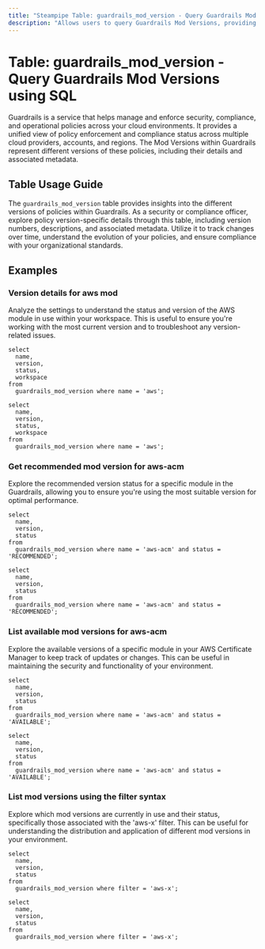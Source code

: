 ```yaml
---
title: "Steampipe Table: guardrails_mod_version - Query Guardrails Mod Versions using SQL"
description: "Allows users to query Guardrails Mod Versions, providing insights into the different mod versions and their associated metadata."
---
```


# Table: guardrails_mod_version - Query Guardrails Mod Versions using SQL

Guardrails is a service that helps manage and enforce security, compliance, and operational policies across your cloud environments. It provides a unified view of policy enforcement and compliance status across multiple cloud providers, accounts, and regions. The Mod Versions within Guardrails represent different versions of these policies, including their details and associated metadata.

## Table Usage Guide

The `guardrails_mod_version` table provides insights into the different versions of policies within Guardrails. As a security or compliance officer, explore policy version-specific details through this table, including version numbers, descriptions, and associated metadata. Utilize it to track changes over time, understand the evolution of your policies, and ensure compliance with your organizational standards.

## Examples

### Version details for aws mod
Analyze the settings to understand the status and version of the AWS module in use within your workspace. This is useful to ensure you're working with the most current version and to troubleshoot any version-related issues.

```sql+postgres
select
  name,
  version,
  status,
  workspace
from 
  guardrails_mod_version where name = 'aws';
```

```sql+sqlite
select
  name,
  version,
  status,
  workspace
from 
  guardrails_mod_version where name = 'aws';
```

### Get recommended mod version for aws-acm
Explore the recommended version status for a specific module in the Guardrails, allowing you to ensure you're using the most suitable version for optimal performance.

```sql+postgres
select
  name,
  version,
  status
from
  guardrails_mod_version where name = 'aws-acm' and status = 'RECOMMENDED';
```

```sql+sqlite
select
  name,
  version,
  status
from
  guardrails_mod_version where name = 'aws-acm' and status = 'RECOMMENDED';
```

### List available mod versions for aws-acm
Explore the available versions of a specific module in your AWS Certificate Manager to keep track of updates or changes. This can be useful in maintaining the security and functionality of your environment.

```sql+postgres
select
  name,
  version,
  status
from
  guardrails_mod_version where name = 'aws-acm' and status = 'AVAILABLE';
```

```sql+sqlite
select
  name,
  version,
  status
from
  guardrails_mod_version where name = 'aws-acm' and status = 'AVAILABLE';
```

### List mod versions using the filter syntax
Explore which mod versions are currently in use and their status, specifically those associated with the 'aws-x' filter. This can be useful for understanding the distribution and application of different mod versions in your environment.

```sql+postgres
select
  name,
  version,
  status
from
  guardrails_mod_version where filter = 'aws-x';
```

```sql+sqlite
select
  name,
  version,
  status
from
  guardrails_mod_version where filter = 'aws-x';
```